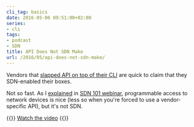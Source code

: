 ```yaml
---
cli_tag: basics
date: 2016-05-06 09:51:00+02:00
series:
- cli
tags:
- podcast
- SDN
title: API Does Not SDN Make
url: /2016/05/api-does-not-sdn-make/
---
```

Vendors that [slapped API on top of their CLI](/2014/02/cli-or-api-wait-do-you-really-have-to/) are quick to claim that they SDN-enabled their boxes.

Not so fast. As I [explained](https://my.ipspace.net/bin/get/SDN101/2.4%20-%20SDN%20%3D%20API.mp4?doccode=SDN101) in [SDN 101 webinar](http://www.ipspace.net/SDN101), programmable access to network devices is nice (less so when you\'re forced to use a vendor-specific API), but it\'s not SDN.

{{<jump>}}
[Watch the video](https://my.ipspace.net/bin/get/SDN101/2.4%20-%20SDN%20%3D%20API.mp4?doccode=SDN101)
{{</jump>}}
